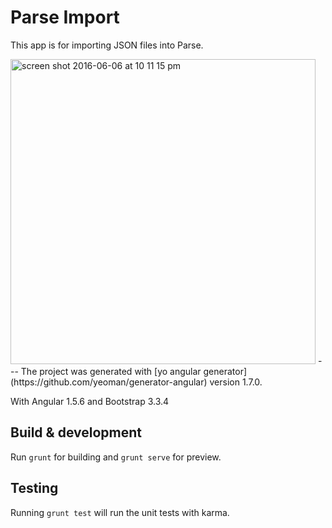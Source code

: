 # Parse Import

This app is for importing JSON files into Parse.

<img width="488" alt="screen shot 2016-06-06 at 10 11 15 pm" src="https://cloud.githubusercontent.com/assets/15833/15867321/9fc5aa62-2c97-11e6-9fa5-b59abd531d42.png">
---
The project was generated with [yo angular generator](https://github.com/yeoman/generator-angular)
version 1.7.0.

With Angular 1.5.6 and Bootstrap 3.3.4

## Build & development

Run `grunt` for building and `grunt serve` for preview.

## Testing

Running `grunt test` will run the unit tests with karma.
